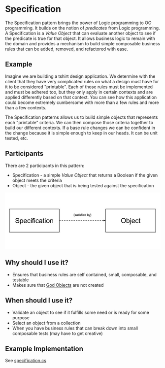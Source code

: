 # Specification

The Specification pattern brings the power of Logic programming to OO programming. It builds on the notion of _predicates_ from Logic programming. A Specification is a _Value Object_ that can evaluate another object to see if the predicate is true for that object. It allows business logic to remain with the domain and provides a mechanism to build simple composable business rules that can be added, removed, and refactored with ease.

## Example

Imagine we are building a tshirt design application. We determine with the client that they have very complicated rules on what a design must have for it to be considered "printable". Each of those rules must be implemented and must be adhered too, but they only apply in certain contexts and are applied differently based on that context. You can see how this application could become extremely cumbersome with more than a few rules and more than a few contexts.

The Specification patterns allows us to build simple objects that represents each "printable" criteria. We can then compose those criteria together to build our different contexts. If a base rule changes we can be confident in the change because it is simple enough to keep in our heads. It can be unit tested, etc.

## Participants 

There are 2 participants in this pattern:

+ Specification - a simple _Value Object_ that returns a Boolean if the given object meets the criteria
+ Object - the given object that is being tested against the specification

![Participants](../../assets/specification.jpg)

## Why should I use it?

+ Ensures that business rules are self contained, small, composable, and testable
+ Makes sure that [God Objects](../../anti-pattern/god-object/README.md) are not created

## When should I use it?

+ Validate an object to see if it fulfills some need or is ready for some purpose
+ Select an object from a collection 
+ When you have business rules that can break down into small composable tests (may have to get creative)

## Example Implementation

See [specification.cs](specification.cs)
